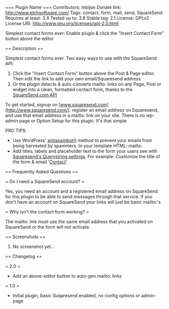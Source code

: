 === Plugin Name ===
Contributors: mbijon
Donate link: http://www.etchsoftware.com/
Tags: contact, form, mail, send, SquareSend
Requires at least: 3.4
Tested up to: 3.8
Stable tag: 2.1
License: GPLv2
License URI: http://www.gnu.org/licenses/gpl-2.0.html


Simplest contact forms ever: Enable plugin & click the "Insert Contact Form" button above the editor


== Description ==

Simplest contact forms ever. Two easy ways to use with the SquareSend API:

1. Click the "Insert Contact Form" button above the Post & Page editor. Then edit the link to add your own email/Squaresend address
1. Or the plugin detects & auto-converts mailto: links on any Page, Post or widget into a clean, formatted contact form, thanks to the [SquareSend.com API](http://www.squaresend.com/)

To get started, signup on [www.squaresend.com](http://www.squaresend.com/), register an email address on Squaresend, and use that email address in a mailto: link on your site. There is no wp-admin page or Option Setup for this plugin. It's that simple

PRO TIPS:
* Use WordPress' [antispambot()](http://codex.wordpress.org/Function_Reference/antispambot) method to prevent your emails from being harvested by spammers. In your template HTML: mailto:<?php echo antispambot( 'john.doe@example.com' ); ?>
* Add titles, labels and placeholder text to the form your users see with [Squaresend's Querystring settings](https://squaresend.com/docs#Customization). For example: Customize the title of the form & email '<a href="mailto:john.doe@example.com?sqs_title=Custom+Title+Here">Contact</a>'


== Frequently Asked Questions ==

= Do I need a SquareSend account? =

Yes, you need an account and a registered email address on SquareSend for this plugin to be able to send messages through that service. If you don't have an account on SquareSend your links will just be basic mailto:'s

= Why isn't the contact form working? =

The mailto: link must use the same email address that you activated on SquareSend or the form will not activate.


== Screenshots ==

1. No screenshot yet...


== Changelog ==

= 2.0 =
* Add an above-editor button to auto-gen mailto: links

= 1.0 =
* Initial plugin, basic Suqaresend enabled, no config options or admin-page


